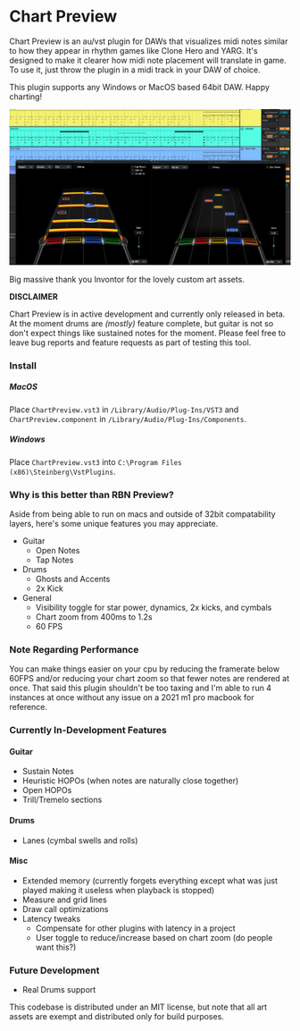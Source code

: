 # Chart Preview
Chart Preview is an au/vst plugin for DAWs that visualizes midi notes similar to how they appear in rhythm games like Clone Hero and YARG. It's designed to make it clearer how midi note placement will translate in game. To use it, just throw the plugin in a midi track in your DAW of choice.

This plugin supports any Windows or MacOS based 64bit DAW. Happy charting!

![Preview Image](preview.jpg)

Big massive thank you Invontor for the lovely custom art assets.

**DISCLAIMER**

Chart Preview is in active development and currently only released in beta. At the moment drums are *(mostly)* feature complete, but guitar is not so don't expect things like sustained notes for the moment. Please feel free to leave bug reports and feature requests as part of testing this tool.

### Install

##### MacOS
Place `ChartPreview.vst3` in `/Library/Audio/Plug-Ins/VST3` and `ChartPreview.component` in `/Library/Audio/Plug-Ins/Components`.

##### Windows
Place `ChartPreview.vst3` into `C:\Program Files (x86)\Steinberg\VstPlugins`.

### Why is this better than RBN Preview?
Aside from being able to run on macs and outside of 32bit compatability layers, here's some unique features you may appreciate.
* Guitar
  * Open Notes
  * Tap Notes
* Drums
  * Ghosts and Accents
  * 2x Kick
* General
  * Visibility toggle for star power, dynamics, 2x kicks, and cymbals
  * Chart zoom from 400ms to 1.2s
  * 60 FPS

### Note Regarding Performance
You can make things easier on your cpu by reducing the framerate below 60FPS and/or reducing your chart zoom so that fewer notes are rendered at once. That said this plugin shouldn't be too taxing and I'm able to run 4 instances at once without any issue on a 2021 m1 pro macbook for reference.


### Currently In-Development Features
#### Guitar
* Sustain Notes
* Heuristic HOPOs (when notes are naturally close together)
* Open HOPOs
* Trill/Tremelo sections
#### Drums
* Lanes (cymbal swells and rolls)
#### Misc
* Extended memory (currently forgets everything except what was just played making it useless when playback is stopped)
* Measure and grid lines
* Draw call optimizations
* Latency tweaks
  * Compensate for other plugins with latency in a project
  * User toggle to reduce/increase based on chart zoom (do people want this?)

### Future Development
* Real Drums support

This codebase is distributed under an MIT license, but note that all art assets are exempt and distributed only for build purposes.
